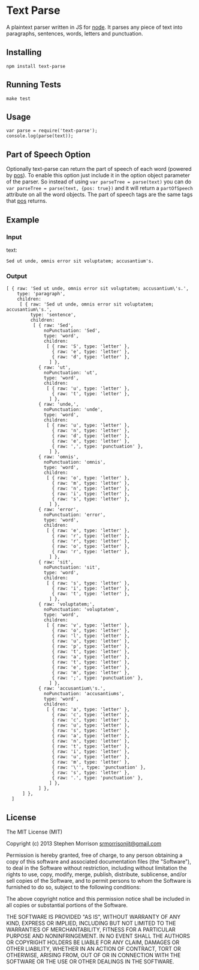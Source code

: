 # Text Parse

A plaintext parser written in JS for [node](http://nodejs.org/). It parses any piece of text into paragraphs, sentences, words, letters and punctuation.

## Installing

```
npm install text-parse
```

## Running Tests

```
make test
```

## Usage

```
var parse = require('text-parse');
console.log(parse(text));
```

## Part of Speech Option

Optionally text-parse can return the part of speech of each word (powered by [pos](https://github.com/fortnightlabs/pos-js)). To enable this option just include it in the option object parameter of the parser. So instead of using `var parseTree = parse(text)` you can do `var parseTree = parse(text, {pos: true})` and it will return a `partOfSpeech` attribute on all the word objects. The part of speech tags are the same tags that [pos](https://github.com/fortnightlabs/pos-js) returns.

## Example

### Input

text:
```
Sed ut unde, omnis error sit voluptatem; accusantium's.
```

### Output

```
[ { raw: 'Sed ut unde, omnis error sit voluptatem; accusantium\'s.',
    type: 'paragraph',
    children:
     [ { raw: 'Sed ut unde, omnis error sit voluptatem; accusantium\'s.',
         type: 'sentence',
         children:
          [ { raw: 'Sed',
              noPunctuation: 'Sed',
              type: 'word',
              children:
               [ { raw: 'S', type: 'letter' },
                 { raw: 'e', type: 'letter' },
                 { raw: 'd', type: 'letter' },
                ] },
            { raw: 'ut',
              noPunctuation: 'ut',
              type: 'word',
              children:
               [ { raw: 'u', type: 'letter' },
                 { raw: 't', type: 'letter' },
                ] },
            { raw: 'unde,',
              noPunctuation: 'unde',
              type: 'word',
              children:
               [ { raw: 'u', type: 'letter' },
                 { raw: 'n', type: 'letter' },
                 { raw: 'd', type: 'letter' },
                 { raw: 'e', type: 'letter' },
                 { raw: ',', type: 'punctuation' },
                ] },
            { raw: 'omnis',
              noPunctuation: 'omnis',
              type: 'word',
              children:
               [ { raw: 'o', type: 'letter' },
                 { raw: 'm', type: 'letter' },
                 { raw: 'n', type: 'letter' },
                 { raw: 'i', type: 'letter' },
                 { raw: 's', type: 'letter' },
                ] },
            { raw: 'error',
              noPunctuation: 'error',
              type: 'word',
              children:
               [ { raw: 'e', type: 'letter' },
                 { raw: 'r', type: 'letter' },
                 { raw: 'r', type: 'letter' },
                 { raw: 'o', type: 'letter' },
                 { raw: 'r', type: 'letter' },
                ] },
            { raw: 'sit',
              noPunctuation: 'sit',
              type: 'word',
              children:
               [ { raw: 's', type: 'letter' },
                 { raw: 'i', type: 'letter' },
                 { raw: 't', type: 'letter' },
                ] },
            { raw: 'voluptatem;',
              noPunctuation: 'voluptatem',
              type: 'word',
              children:
               [ { raw: 'v', type: 'letter' },
                 { raw: 'o', type: 'letter' },
                 { raw: 'l', type: 'letter' },
                 { raw: 'u', type: 'letter' },
                 { raw: 'p', type: 'letter' },
                 { raw: 't', type: 'letter' },
                 { raw: 'a', type: 'letter' },
                 { raw: 't', type: 'letter' },
                 { raw: 'e', type: 'letter' },
                 { raw: 'm', type: 'letter' },
                 { raw: ';', type: 'punctuation' },
                ] },
            { raw: 'accusantium\'s.',
              noPunctuation: 'accusantiums',
              type: 'word',
              children:
               [ { raw: 'a', type: 'letter' },
                 { raw: 'c', type: 'letter' },
                 { raw: 'c', type: 'letter' },
                 { raw: 'u', type: 'letter' },
                 { raw: 's', type: 'letter' },
                 { raw: 'a', type: 'letter' },
                 { raw: 'n', type: 'letter' },
                 { raw: 't', type: 'letter' },
                 { raw: 'i', type: 'letter' },
                 { raw: 'u', type: 'letter' },
                 { raw: 'm', type: 'letter' },
                 { raw: '\'', type: 'punctuation' },
                 { raw: 's', type: 'letter' },
                 { raw: '.', type: 'punctuation' },
                ] },
            ] },
      ] },
  ]
```

## License

The MIT License (MIT)

Copyright (c) 2013 Stephen Morrison <srmorrisonjit@gmail.com>

Permission is hereby granted, free of charge, to any person obtaining a copy of
this software and associated documentation files (the "Software"), to deal in
the Software without restriction, including without limitation the rights to
use, copy, modify, merge, publish, distribute, sublicense, and/or sell copies of
the Software, and to permit persons to whom the Software is furnished to do so,
subject to the following conditions:

The above copyright notice and this permission notice shall be included in all
copies or substantial portions of the Software.

THE SOFTWARE IS PROVIDED "AS IS", WITHOUT WARRANTY OF ANY KIND, EXPRESS OR
IMPLIED, INCLUDING BUT NOT LIMITED TO THE WARRANTIES OF MERCHANTABILITY, FITNESS
FOR A PARTICULAR PURPOSE AND NONINFRINGEMENT. IN NO EVENT SHALL THE AUTHORS OR
COPYRIGHT HOLDERS BE LIABLE FOR ANY CLAIM, DAMAGES OR OTHER LIABILITY, WHETHER
IN AN ACTION OF CONTRACT, TORT OR OTHERWISE, ARISING FROM, OUT OF OR IN
CONNECTION WITH THE SOFTWARE OR THE USE OR OTHER DEALINGS IN THE SOFTWARE.
